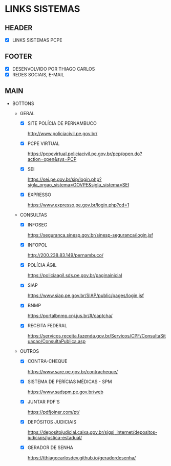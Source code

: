 # LINKS SISTEMAS

## HEADER

- [x] LINKS SISTEMAS PCPE

## FOOTER

- [x] DESENVOLVIDO POR THIAGO CARLOS
- [x] REDES SOCIAIS, E-MAIL

## MAIN

- BOTTONS

  - GERAL

    - [x] SITE POLÍCIA DE PERNAMBUCO

      http://www.policiacivil.pe.gov.br/

    - [x] PCPE VIRTUAL

      https://pcpevirtual.policiacivil.pe.gov.br/pcp/open.do?action=open&sys=PCP

    - [x] SEI

      https://sei.pe.gov.br/sip/login.php?sigla_orgao_sistema=GOVPE&sigla_sistema=SEI

    - [x] EXPRESSO

      https://www.expresso.pe.gov.br/login.php?cd=1

  - CONSULTAS

    - [x] INFOSEG

      https://seguranca.sinesp.gov.br/sinesp-seguranca/login.jsf

    - [x] INFOPOL

      http://200.238.83.149/pernambuco/

    - [x] POLÍCIA ÁGIL

      https://policiaagil.sds.pe.gov.br/paginainicial

    - [x] SIAP

      https://www.siap.pe.gov.br/SIAP/public/pages/login.jsf

    - [x] BNMP

      https://portalbnmp.cnj.jus.br/#/captcha/

    - [x] RECEITA FEDERAL

      https://servicos.receita.fazenda.gov.br/Servicos/CPF/ConsultaSituacao/ConsultaPublica.asp

  - OUTROS

    - [x] CONTRA-CHEQUE

      https://www.sare.pe.gov.br/contracheque/

    - [x] SISTEMA DE PERÍCIAS MÉDICAS - SPM

      https://www.sadspm.pe.gov.br/web

    - [x] JUNTAR PDF'S

      https://pdfjoiner.com/pt/

    - [x] DEPÓSITOS JUDICIAIS

      https://depositojudicial.caixa.gov.br/sigsj_internet/depositos-judiciais/justica-estadual/

    - [x] GERADOR DE SENHA

      https://tthiagocarlosdev.github.io/geradordesenha/

